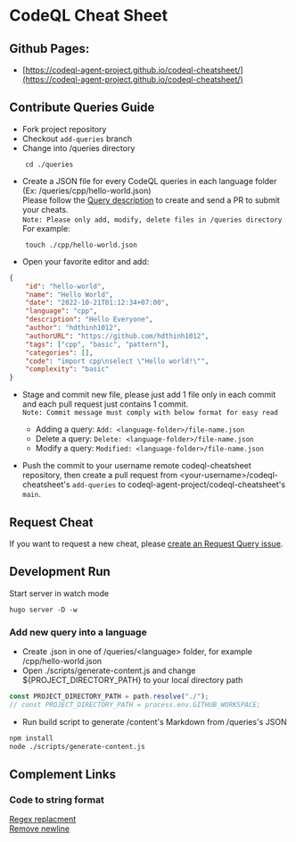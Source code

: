 # CodeQL Cheat Sheet

## Github Pages:
- [https://codeql-agent-project.github.io/codeql-cheatsheet/](https://codeql-agent-project.github.io/codeql-cheatsheet/)

## Contribute Queries Guide
- Fork project repository  
- Checkout `add-queries` branch
- Change into /queries directory
```
    cd ./queries
```
- Create a JSON file for every CodeQL queries in each language folder (Ex: /queries/cpp/hello-world.json)  
Please follow the [Query description](./queries/README.md) to create and send a PR to submit your cheats.  
`Note: Please only add, modify, delete files in /queries directory`  
For example:

```
    touch ./cpp/hello-world.json
```
- Open your favorite editor and add:
```json
{ 
    "id": "hello-world", 
    "name": "Hello World", 
    "date": "2022-10-21T01:12:34+07:00", 
    "language": "cpp", 
    "description": "Hello Everyone", 
    "author": "hdthinh1012", 
    "authorURL": "https://github.com/hdthinh1012",
    "tags": ["cpp", "basic", "pattern"], 
    "categories": [], 
    "code": "import cpp\nselect \"Hello world!\"", 
    "complexity": "basic" 
}
```
- Stage and commit new file, please just add 1 file only in each commit and each pull request just contains 1 commit.  
`Note: Commit message must comply with below format for easy read`
    - Adding a query: `Add: <language-folder>/file-name.json`
    - Delete a query: `Delete: <language-folder>/file-name.json`
    - Modify a query: `Modified: <language-folder>/file-name.json`

- Push the commit to your username remote codeql-cheatsheet repository, then create a pull request from \<your-username\>/codeql-cheatsheet's `add-queries` to codeql-agent-project/codeql-cheatsheet's `main`.

## Request Cheat
If you want to request a new cheat, please [create an Request Query issue](https://github.com/codeql-agent-project/codeql-cheatsheet/issues).

## Development Run
Start server in watch mode
```
hugo server -D -w
```
### Add new query into a language
- Create .json in one of /queries/\<language\> folder, for example /cpp/hello-world.json
- Open ./scripts/generate-content.js and change ${PROJECT_DIRECTORY_PATH} to your local directory path
```javascript
const PROJECT_DIRECTORY_PATH = path.resolve("./");
// const PROJECT_DIRECTORY_PATH = process.env.GITHUB_WORKSPACE;
```
- Run build script to generate /content's Markdown from /queries's JSON

```zsh
npm install
node ./scripts/generate-content.js
```

## Complement Links
### Code to string format
[Regex replacment](https://coding.tools/regex-replace)  
[Remove newline](https://www.gillmeister-software.com/online-tools/text/remove-line-breaks.aspx)
